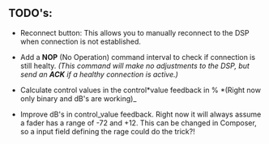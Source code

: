 ## TODO's:

- Reconnect button: This allows you to manually reconnect to the DSP when connection is not established.
- Add a **NOP** (No Operation) command interval to check if connection is still healty. _(This command will make no adjustments to the DSP, but send an **ACK** if a healthy connection is active.)_

- Calculate control values in the control*value feedback in % *(Right now only binary and dB's are working)\_
- Improve dB's in control_value feedback. Right now it will always assume a fader has a range of -72 and +12. This can be changed in Composer, so a input field defining the rage could do the trick?!

